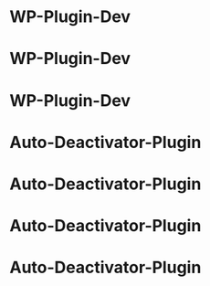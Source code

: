 # WP-Plugin-Dev
# WP-Plugin-Dev
# WP-Plugin-Dev
# Auto-Deactivator-Plugin
# Auto-Deactivator-Plugin
# Auto-Deactivator-Plugin
# Auto-Deactivator-Plugin
